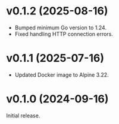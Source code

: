 # v0.1.2 (2025-08-16)

* Bumped minimum Go version to 1.24.
* Fixed handling HTTP connection errors.

# v0.1.1 (2025-07-16)

* Updated Docker image to Alpine 3.22.

# v0.1.0 (2024-09-16)

Initial release.
